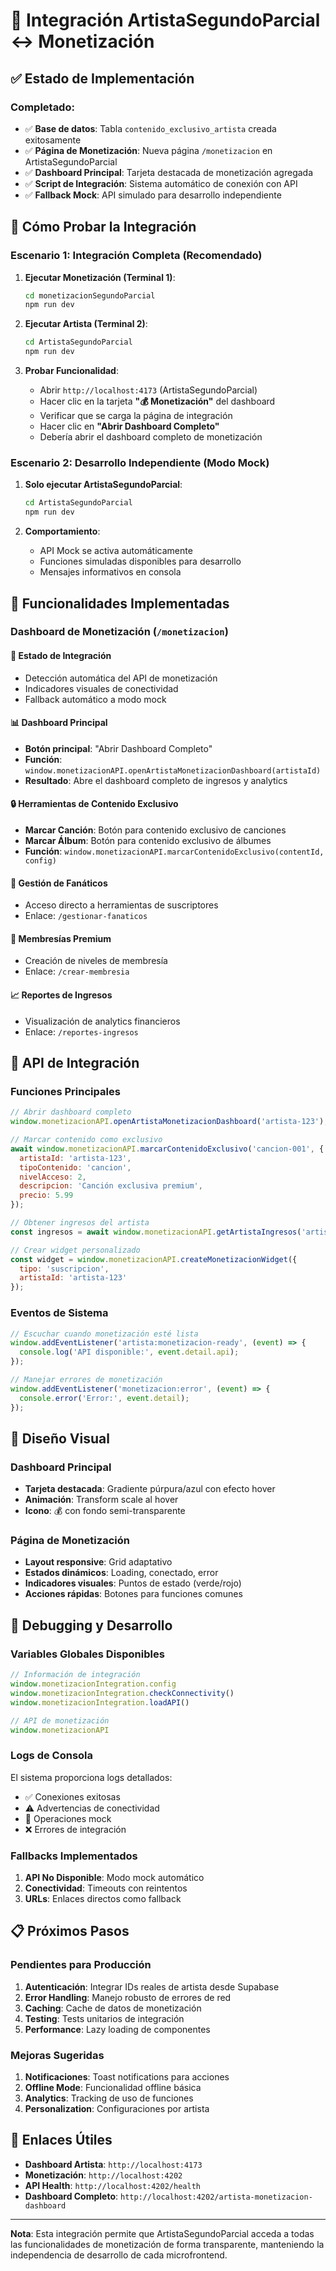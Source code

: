 # 🎯 Integración ArtistaSegundoParcial ↔ Monetización

## ✅ Estado de Implementación

### Completado:
- ✅ **Base de datos**: Tabla `contenido_exclusivo_artista` creada exitosamente
- ✅ **Página de Monetización**: Nueva página `/monetizacion` en ArtistaSegundoParcial
- ✅ **Dashboard Principal**: Tarjeta destacada de monetización agregada
- ✅ **Script de Integración**: Sistema automático de conexión con API
- ✅ **Fallback Mock**: API simulado para desarrollo independiente

## 🚀 Cómo Probar la Integración

### Escenario 1: Integración Completa (Recomendado)

1. **Ejecutar Monetización (Terminal 1)**:
   ```bash
   cd monetizacionSegundoParcial
   npm run dev
   ```

2. **Ejecutar Artista (Terminal 2)**:
   ```bash
   cd ArtistaSegundoParcial
   npm run dev
   ```

3. **Probar Funcionalidad**:
   - Abrir `http://localhost:4173` (ArtistaSegundoParcial)
   - Hacer clic en la tarjeta **"💰 Monetización"** del dashboard
   - Verificar que se carga la página de integración
   - Hacer clic en **"Abrir Dashboard Completo"**
   - Debería abrir el dashboard completo de monetización

### Escenario 2: Desarrollo Independiente (Modo Mock)

1. **Solo ejecutar ArtistaSegundoParcial**:
   ```bash
   cd ArtistaSegundoParcial
   npm run dev
   ```

2. **Comportamiento**:
   - API Mock se activa automáticamente
   - Funciones simuladas disponibles para desarrollo
   - Mensajes informativos en consola

## 🎯 Funcionalidades Implementadas

### Dashboard de Monetización (`/monetizacion`)

#### 🔗 **Estado de Integración**
- Detección automática del API de monetización
- Indicadores visuales de conectividad
- Fallback automático a modo mock

#### 📊 **Dashboard Principal**
- **Botón principal**: "Abrir Dashboard Completo"
- **Función**: `window.monetizacionAPI.openArtistaMonetizacionDashboard(artistaId)`
- **Resultado**: Abre el dashboard completo de ingresos y analytics

#### 🔒 **Herramientas de Contenido Exclusivo**
- **Marcar Canción**: Botón para contenido exclusivo de canciones
- **Marcar Álbum**: Botón para contenido exclusivo de álbumes
- **Función**: `window.monetizacionAPI.marcarContenidoExclusivo(contentId, config)`

#### 👥 **Gestión de Fanáticos**
- Acceso directo a herramientas de suscriptores
- Enlace: `/gestionar-fanaticos`

#### 💎 **Membresías Premium**
- Creación de niveles de membresía
- Enlace: `/crear-membresia`

#### 📈 **Reportes de Ingresos**
- Visualización de analytics financieros
- Enlace: `/reportes-ingresos`

## 🔧 API de Integración

### Funciones Principales

```javascript
// Abrir dashboard completo
window.monetizacionAPI.openArtistaMonetizacionDashboard('artista-123');

// Marcar contenido como exclusivo
await window.monetizacionAPI.marcarContenidoExclusivo('cancion-001', {
  artistaId: 'artista-123',
  tipoContenido: 'cancion',
  nivelAcceso: 2,
  descripcion: 'Canción exclusiva premium',
  precio: 5.99
});

// Obtener ingresos del artista
const ingresos = await window.monetizacionAPI.getArtistaIngresos('artista-123');

// Crear widget personalizado
const widget = window.monetizacionAPI.createMonetizacionWidget({
  tipo: 'suscripcion',
  artistaId: 'artista-123'
});
```

### Eventos de Sistema

```javascript
// Escuchar cuando monetización esté lista
window.addEventListener('artista:monetizacion-ready', (event) => {
  console.log('API disponible:', event.detail.api);
});

// Manejar errores de monetización
window.addEventListener('monetizacion:error', (event) => {
  console.error('Error:', event.detail);
});
```

## 🎨 Diseño Visual

### Dashboard Principal
- **Tarjeta destacada**: Gradiente púrpura/azul con efecto hover
- **Animación**: Transform scale al hover
- **Icono**: 💰 con fondo semi-transparente

### Página de Monetización
- **Layout responsive**: Grid adaptativo
- **Estados dinámicos**: Loading, conectado, error
- **Indicadores visuales**: Puntos de estado (verde/rojo)
- **Acciones rápidas**: Botones para funciones comunes

## 🐛 Debugging y Desarrollo

### Variables Globales Disponibles

```javascript
// Información de integración
window.monetizacionIntegration.config
window.monetizacionIntegration.checkConnectivity()
window.monetizacionIntegration.loadAPI()

// API de monetización
window.monetizacionAPI
```

### Logs de Consola

El sistema proporciona logs detallados:
- ✅ Conexiones exitosas
- ⚠️ Advertencias de conectividad  
- 🔧 Operaciones mock
- ❌ Errores de integración

### Fallbacks Implementados

1. **API No Disponible**: Modo mock automático
2. **Conectividad**: Timeouts con reintentos
3. **URLs**: Enlaces directos como fallback

## 📋 Próximos Pasos

### Pendientes para Producción

1. **Autenticación**: Integrar IDs reales de artista desde Supabase
2. **Error Handling**: Manejo robusto de errores de red
3. **Caching**: Cache de datos de monetización
4. **Testing**: Tests unitarios de integración
5. **Performance**: Lazy loading de componentes

### Mejoras Sugeridas

1. **Notificaciones**: Toast notifications para acciones
2. **Offline Mode**: Funcionalidad offline básica
3. **Analytics**: Tracking de uso de funciones
4. **Personalization**: Configuraciones por artista

## 🔗 Enlaces Útiles

- **Dashboard Artista**: `http://localhost:4173`
- **Monetización**: `http://localhost:4202`
- **API Health**: `http://localhost:4202/health`
- **Dashboard Completo**: `http://localhost:4202/artista-monetizacion-dashboard`

---

**Nota**: Esta integración permite que ArtistaSegundoParcial acceda a todas las funcionalidades de monetización de forma transparente, manteniendo la independencia de desarrollo de cada microfrontend.
